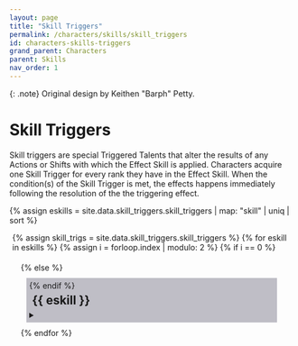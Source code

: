```yaml
---
layout: page
title: "Skill Triggers"
permalink: /characters/skills/skill_triggers
id: characters-skills-triggers
grand_parent: Characters
parent: Skills
nav_order: 1
---
```


{: .note}
Original design by Keithen "Barph" Petty.

# Skill Triggers
Skill triggers are special Triggered Talents that alter the results of any Actions or Shifts with which the Effect Skill is applied.  Characters acquire one Skill Trigger for every rank they have in the Effect Skill.  When the condition(s) of the Skill Trigger is met, the effects happens immediately following the resolution of the the triggering effect.


{% assign eskills = site.data.skill_triggers.skill_triggers | map: "skill" | uniq | sort %}

<section>

<div style="margin: 5px;">

{% assign skill_trigs = site.data.skill_triggers.skill_triggers %}
{% for eskill in eskills %}
    {% assign i = forloop.index | modulo: 2 %}
    {% if i == 0 %}
        <div style="background-color: ##2e294d50; margin: 10px; padding: 5px;">
    {% else %}
        <div class="row" style="background-color: #37344f50; margin: 10px; padding: 5px;">
    {% endif %}
        <h2 style="margin:5px">{{ eskill }}</h2>
        <details>
            <summary></summary>
            {% for t in skill_trigs %}
                {% if t.skill == eskill %}
                    <div style="background-color: #4b476650; padding: 10px">
                        <h3 style="margin:5px">{{ t.name }}</h3>
                        <h4 style="margin:5px">{{ t.type }}</h4>
                        {% assign j = t.ranks %}
                       <p>
                            <strong>Ranks</strong>
                        {% for i in (1..j) %}
                            <img style="width: 15px" src="/no1_system/assets/img/plain-circle.png">
                        {% endfor %}
                        </p>
                        <p>
                            <strong>Effect &mdash;</strong>
                            <br>{{ t.effect }}
                        </p>
                    </div>
                    <div height=3px style="background-color: #37344f50; padding: 10px"></div>
                {% endif %}
            {% endfor %}
        </details>
    </div>
    <div height=5px></div>
{% endfor %}
</div>
</section>

<style>
 
.mytabs {
    display: flex;
    flex-wrap: wrap;
    margin: 0px auto;
    padding: 25px;
}
.mytabs input[type="radio"] {
    display: none;
}

.mytabs label {
    padding: 25px;
    font-weight: bold;
}

.mytabs .tab {
    width: 100%;
    padding: 0px;
    order: 1;
    display: none;
}
.mytabs .tab h2 {
    font-size: 3em;
}

.mytabs input[type='radio']:checked + label + .tab {
    display: block;
}

.mytabs input[type="radio"]:checked + label {
    background: #444985;
}
</style>